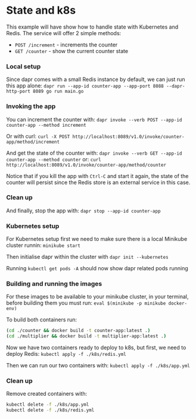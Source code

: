 # State and k8s

This example will have show how to handle state with Kubernetes and Redis.
The service will offer 2 simple methods:
* `POST /increment` - increments the counter
* `GET /counter` - show the current counter state

### Local setup

Since dapr comes with a small Redis instance by default, we can just run this app alone:
`dapr run --app-id counter-app --app-port 8088 --dapr-http-port 8089 go run main.go`

### Invoking the app

You can increment the counter with: `dapr invoke --verb POST --app-id counter-app --method increment`

Or with curl: `curl -X POST http://localhost:8089/v1.0/invoke/counter-app/method/increment`

And get the state of the counter with: `dapr invoke --verb GET --app-id counter-app --method counter`
or: `curl http://localhost:8089/v1.0/invoke/counter-app/method/counter`

Notice that if you kill the app with `Ctrl-C` and start it again, the state of the counter will
persist since the Redis store is an external service in this case. 

### Clean up

And finally, stop the app with: `dapr stop --app-id counter-app`


### Kubernetes setup

For Kubernetes setup first we need to make sure there is a local Minikube cluster runnin:
`minikube start`

Then initialise dapr within the cluster with `dapr init --kubernetes`

Running `kubectl get pods -A` should now show dapr related pods running

### Building and running the images

For these images to be available to your minikube cluster, in your terminal,
before building them you must run: `eval $(minikube -p minikube docker-env)`

To build both containers run:
```bash
(cd ./counter && docker build -t counter-app:latest .)
(cd ./multiplier && docker build -t multiplier-app:latest .)
```

Now we have two containers ready to deploy to k8s, but first, we need to deploy Redis:
`kubectl apply -f ./k8s/redis.yml`

Then we can run our two containers with: `kubectl apply -f ./k8s/app.yml`

### Clean up 

Remove created containers with:
```bash
kubectl delete -f ./k8s/app.yml
kubectl delete -f ./k8s/redis.yml
```
